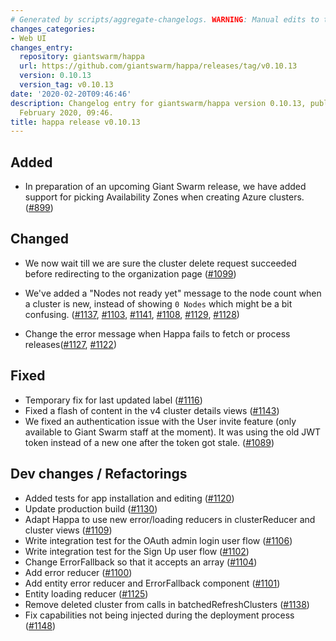 ```yaml
---
# Generated by scripts/aggregate-changelogs. WARNING: Manual edits to this files will be overwritten.
changes_categories:
- Web UI
changes_entry:
  repository: giantswarm/happa
  url: https://github.com/giantswarm/happa/releases/tag/v0.10.13
  version: 0.10.13
  version_tag: v0.10.13
date: '2020-02-20T09:46:46'
description: Changelog entry for giantswarm/happa version 0.10.13, published on 20
  February 2020, 09:46.
title: happa release v0.10.13
---
```


## Added

- In preparation of an upcoming Giant Swarm release, we have added support for picking Availability Zones when creating Azure clusters. ([#899](https://github.com/giantswarm/happa/pull/899))

## Changed
- We now wait till we are sure the cluster delete request succeeded before redirecting to the organization page ([#1099](https://github.com/giantswarm/happa/pull/1099))

- We've added a "Nodes not ready yet" message to the node count when a cluster is new, instead of showing `0 Nodes` which might be a bit confusing. ([#1137](https://github.com/giantswarm/happa/pull/1137), [#1103](https://github.com/giantswarm/happa/pull/1103), [#1141](https://github.com/giantswarm/happa/pull/1141), [#1108](https://github.com/giantswarm/happa/pull/1108), [#1129](https://github.com/giantswarm/happa/pull/1129), [#1128](https://github.com/giantswarm/happa/pull/1128))
- Change the error message when Happa fails to fetch or process releases([#1127](https://github.com/giantswarm/happa/pull/1127), [#1122](https://github.com/giantswarm/happa/pull/1122))

## Fixed
- Temporary fix for last updated label ([#1116](https://github.com/giantswarm/happa/pull/1116))
- Fixed a flash of content in the v4 cluster details views ([#1143](https://github.com/giantswarm/happa/pull/1143))
- We fixed an authentication issue with the User invite feature (only available to Giant Swarm staff at the moment). It was using the old JWT token instead of a new one after the token got stale. ([#1089](https://github.com/giantswarm/happa/pull/1089))

## Dev changes / Refactorings
- Added tests for app installation and editing ([#1120](https://github.com/giantswarm/happa/pull/1120))
- Update production build ([#1130](https://github.com/giantswarm/happa/pull/1130))
- Adapt Happa to use new error/loading reducers in clusterReducer and cluster views ([#1109](https://github.com/giantswarm/happa/pull/1109))
- Write integration test for the OAuth admin login user flow ([#1106](https://github.com/giantswarm/happa/pull/1106))
- Write integration test for the Sign Up user flow ([#1102](https://github.com/giantswarm/happa/pull/1102))
- Change ErrorFallback so that it accepts an array ([#1104](https://github.com/giantswarm/happa/pull/1104))
- Add error reducer ([#1100](https://github.com/giantswarm/happa/pull/1100))
- Add entity error reducer and ErrorFallback component ([#1101](https://github.com/giantswarm/happa/pull/1101))
- Entity loading reducer ([#1125](https://github.com/giantswarm/happa/pull/1125))
- Remove deleted cluster from calls in batchedRefreshClusters ([#1138](https://github.com/giantswarm/happa/pull/1138))
- Fix capabilities not being injected during the deployment process ([#1148](https://github.com/giantswarm/happa/pull/1148))
